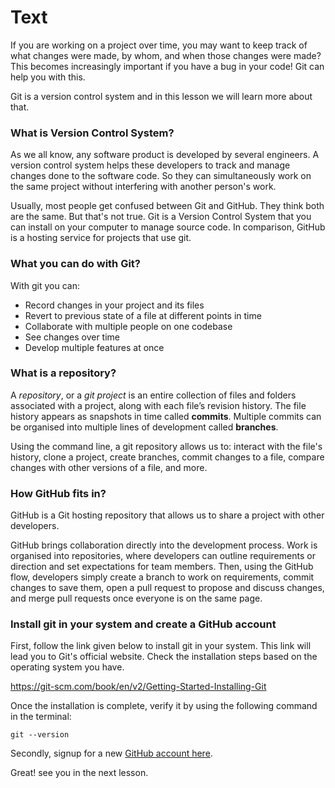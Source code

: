 # Text

If you are working on a project over time, you may want to keep track of what changes were made, by whom, and when those changes were made? This becomes increasingly important if you have a bug in your code! Git can help you with this.

Git is a version control system and in this lesson we will learn more about that.

### What is Version Control System?
As we all know, any software product is developed by several engineers. A version control system helps these developers to track and manage changes done to the software code. So they can simultaneously work on the same project without interfering with another person's work.

Usually, most people get confused between Git and GitHub. They think both are the same. But that's not true. Git is a Version Control System that you can install on your computer to manage source code. In comparison, GitHub is a hosting service for projects that use git.

### What you can do with Git?
With git you can:
- Record changes in your project and its files
- Revert to previous state of a file at different points in time
- Collaborate with multiple people on one codebase
- See changes over time
- Develop multiple features at once

### What is a repository?
A *repository*, or a *git project* is an entire collection of files and folders associated with a project, along with each file’s revision history. The file history appears as snapshots in time called **commits**. Multiple commits can be organised into multiple lines of development called **branches**.

Using the command line, a git repository allows us to:  interact with the file's history, clone a project, create branches, commit changes to a file, compare changes with other versions of a file, and more.

### How GitHub fits in?
GitHub is a Git hosting repository that allows us to share a project with other developers. 

GitHub brings collaboration directly into the development process. Work is organised into repositories, where developers can outline requirements or direction and set expectations for team members. Then, using the GitHub flow, developers simply create a branch to work on requirements, commit changes to save them, open a pull request to propose and discuss changes, and merge pull requests once everyone is on the same page.

### Install git in your system and create a GitHub account
First, follow the link given below to install git in your system. This link will lead you to Git's official website. Check the installation steps based on the operating system you have.

https://git-scm.com/book/en/v2/Getting-Started-Installing-Git

Once the installation is complete, verify it by using the following command in the terminal:

````
git --version
````

Secondly, signup for a new [GitHub account here](https://github.com/).

Great! see you in the next lesson.
